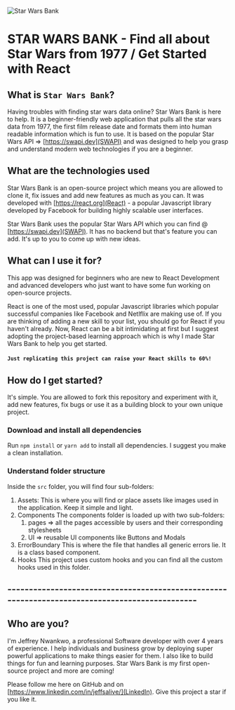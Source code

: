 ![Star Wars Bank](https://i.ibb.co/dWQHjkN/apple-touch-icon.png) 

# STAR WARS BANK - Find all about Star Wars from 1977 / Get Started with React

## What is `Star Wars Bank`?

Having troubles with finding star wars data online? Star Wars Bank is here to help. It is a beginner-friendly web application that pulls all the star wars data from 1977, the first film release date and formats them into human readable information which is fun to use. It is based on the popular Star Wars API => [https://swapi.dev](SWAPI) and was designed to help you grasp and understand modern web technologies if you are a beginner.

## What are the technologies used

Star Wars Bank is an open-source project which means you are allowed to clone it, fix issues and add new features as much as you can. It was developed with [https://react.org](React) - a popular Javascript library developed by Facebook for building highly scalable user interfaces.

Star Wars Bank uses the popular Star Wars API which you can find @ [https://swapi.dev](SWAPI). It has no backend but that's feature you can add. It's up to you to come up with new ideas.

## What can I use it for?

This app was designed for beginners who are new to React Development and advanced developers who just want to have some fun working on open-source projects. 

React is one of the most used, popular Javascript libraries which popular successful companies like Facebook and Netlflix are making use of. If you are thinking of adding a new skill to your list, you should go for React if you haven't already. Now, React can be a bit intimidating at first but I suggest adopting the project-based learning approach which is why I made Star Wars Bank to help you get started. 

#### `Just replicating this project can raise your React skills to 60%!`

## How do I get started?

It's simple. You are allowed to fork this repository and experiment with it, add new features, fix bugs or use it as a building block to your own unique project.

### Download and install all dependencies
Run `npm install` or `yarn add` to install all dependencies. I suggest you make a clean installation.

### Understand folder structure
Inside the `src` folder, you will find four sub-folders: 
1. Assets:
This is where you will find or place assets like images used in the application. Keep it simple and light.
2. Components
The components folder is loaded up with two sub-folders: 
    1. pages => all the pages accessible by users and their corresponding stylesheets
    2. UI => reusable UI components like Buttons and Modals
3. ErrorBoundary
This is where the file that handles all generic errors lie. It is a class based component.
4. Hooks
This project uses custom hooks and you can find all the custom hooks used in this folder.



## -----------------------------------------------------------------------------------------------

## Who are you?

I'm Jeffrey Nwankwo, a professional Software developer with over 4 years of experience. I help individuals and business grow by deploying super powerful applications to make things easier for them. I also like to build things for fun and learning purposes. Star Wars Bank is my first open-source project and more are coming!

Please follow me here on GitHub and on [https://www.linkedin.com/in/jeffsalive/](LinkedIn).
Give this project a star if you like it.



